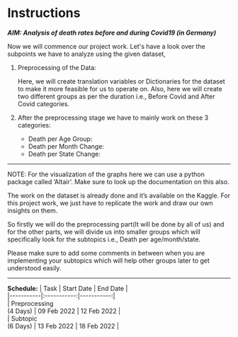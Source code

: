 # Instructions

***AIM: Analysis of death rates before and during Covid19 (in Germany)***

Now we will commence our project work.
Let's have a look over the subpoints we have to analyze using the given dataset,
1. Preprocessing of the Data: 

    Here, we will create translation variables or Dictionaries for the dataset to make it more feasible for us to operate on.
    Also, here we will create two different groups as per the duration i.e., Before Covid and After Covid categories.


2. After the preprocessing stage we have to mainly work on these 3 categories:
    - Death per Age Group:
    - Death per Month Change:
    - Death per State Change:

---

NOTE: For the visualization of the graphs here we can use a python package called ‘Altair’. Make sure to look up the documentation on this also.

The work on the dataset is already done and it’s available on the Kaggle. For this project work, we just have to replicate the work and draw our own insights on them.

So firstly we will do the preprocessing part(It will be done by all of us) and for the other parts, we will divide us into smaller groups which will specifically look for the subtopics i.e., Death per age/month/state.

Please make sure to add some comments in between when you are implementing your subtopics which will help other groups later to get understood easily.

---

**Schedule:**
| Task | Start Date | End Date |  
|-----------|:-----------:|-----------:|  
| Preprocessing<br/>(4 Days) | 09 Feb 2022 | 12 Feb 2022 |  
| Subtopic<br/>(6 Days) | 13 Feb 2022 | 18 Feb 2022 |

